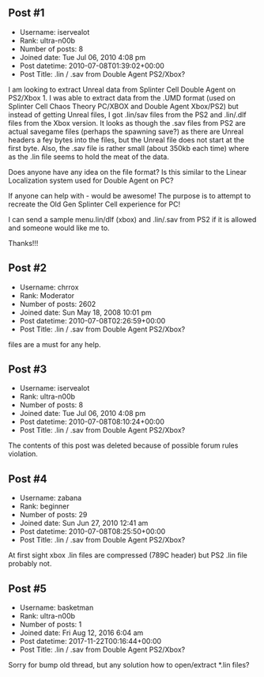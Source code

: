 ## Post #1
- Username: iservealot
- Rank: ultra-n00b
- Number of posts: 8
- Joined date: Tue Jul 06, 2010 4:08 pm
- Post datetime: 2010-07-08T01:39:02+00:00
- Post Title: .lin / .sav from Double Agent PS2/Xbox?

I am looking to extract Unreal data from Splinter Cell Double Agent on PS2/Xbox 1. I was able to extract data from the .UMD format (used on Splinter Cell Chaos Theory PC/XBOX and Double Agent Xbox/PS2) but instead of getting Unreal files, I got .lin/sav files from the PS2 and .lin/.dlf files from the Xbox version.
It looks as though the .sav files from PS2 are actual savegame files (perhaps the spawning save?) as there are Unreal headers a fey bytes into the files, but the Unreal file does not start at the first byte. Also, the .sav file is rather small (about 350kb each time) where as the .lin file seems to hold the meat of the data.

Does anyone have any idea on the file format? Is this similar to the Linear Localization system used for Double Agent on PC?

If anyone can help with - would be awesome! The purpose is to attempt to recreate the Old Gen Splinter Cell experience for PC!

I can send a sample menu.lin/dlf (xbox) and  .lin/.sav from PS2 if it is allowed and someone would like me to.

Thanks!!!
## Post #2
- Username: chrrox
- Rank: Moderator
- Number of posts: 2602
- Joined date: Sun May 18, 2008 10:01 pm
- Post datetime: 2010-07-08T02:26:59+00:00
- Post Title: .lin / .sav from Double Agent PS2/Xbox?

files are a must for any help.
## Post #3
- Username: iservealot
- Rank: ultra-n00b
- Number of posts: 8
- Joined date: Tue Jul 06, 2010 4:08 pm
- Post datetime: 2010-07-08T08:10:24+00:00
- Post Title: .lin / .sav from Double Agent PS2/Xbox?

The contents of this post was deleted because of possible forum rules violation.
## Post #4
- Username: zabana
- Rank: beginner
- Number of posts: 29
- Joined date: Sun Jun 27, 2010 12:41 am
- Post datetime: 2010-07-08T08:25:50+00:00
- Post Title: .lin / .sav from Double Agent PS2/Xbox?

At first sight xbox .lin files are compressed (789C header) but PS2 .lin file probably not.
## Post #5
- Username: basketman
- Rank: ultra-n00b
- Number of posts: 1
- Joined date: Fri Aug 12, 2016 6:04 am
- Post datetime: 2017-11-22T00:16:44+00:00
- Post Title: .lin / .sav from Double Agent PS2/Xbox?

Sorry for bump old thread, but any solution how to open/extract *.lin files?

